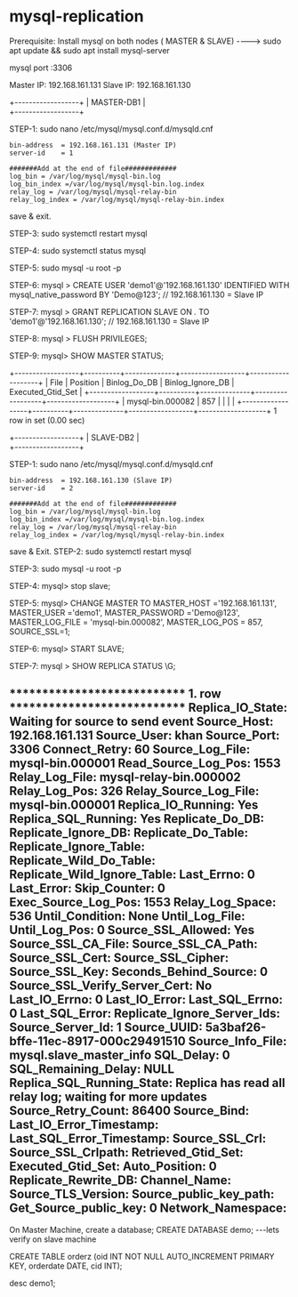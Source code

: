 # mysql-replication
Prerequisite:
Install mysql on both nodes ( MASTER & SLAVE) ----> sudo apt update && sudo apt install mysql-server

mysql port :3306

Master IP: 192.168.161.131 
Slave IP: 192.168.161.130





+------------------+
|    MASTER-DB1    |          
+------------------+

STEP-1: sudo nano /etc/mysql/mysql.conf.d/mysqld.cnf
	
	bin-address  = 192.168.161.131 (Master IP)
	server-id    = 1

	#######Add at the end of file#############
	log_bin = /var/log/mysql/mysql-bin.log
	log_bin_index =/var/log/mysql/mysql-bin.log.index
	relay_log = /var/log/mysql/mysql-relay-bin
	relay_log_index = /var/log/mysql/mysql-relay-bin.index

save & exit.
	
STEP-3: sudo systemctl restart mysql

STEP-4: sudo systemctl status mysql
 
STEP-5: sudo mysql -u root -p

STEP-6: mysql > CREATE USER 'demo1'@'192.168.161.130' IDENTIFIED WITH mysql_native_password BY 'Demo@123';     // 192.168.161.130 = Slave IP

STEP-7: mysql > GRANT REPLICATION SLAVE ON *.* TO 'demo1'@'192.168.161.130';                                  // 192.168.161.130 = Slave IP
 
STEP-8: mysql > FLUSH PRIVILEGES;

STEP-9: mysql> SHOW MASTER STATUS;

+------------------+----------+--------------+------------------+-------------------+
| File             | Position | Binlog_Do_DB | Binlog_Ignore_DB | Executed_Gtid_Set |
+------------------+----------+--------------+------------------+-------------------+
| mysql-bin.000082 |      857 |              |                  |                   |
+------------------+----------+--------------+------------------+-------------------+
1 row in set (0.00 sec)


















+------------------+
|    SLAVE-DB2     |    
+------------------+

STEP-1: sudo nano /etc/mysql/mysql.conf.d/mysqld.cnf
	
	bin-address  = 192.168.161.130 (Slave IP)
	server-id    = 2

	#######Add at the end of file#############
	log_bin = /var/log/mysql/mysql-bin.log
	log_bin_index =/var/log/mysql/mysql-bin.log.index
	relay_log = /var/log/mysql/mysql-relay-bin
	relay_log_index = /var/log/mysql/mysql-relay-bin.index

save & Exit.
STEP-2: sudo systemctl restart mysql

STEP-3: sudo mysql -u root -p

STEP-4: mysql> stop slave;

STEP-5: mysql>  CHANGE MASTER TO MASTER_HOST ='192.168.161.131', MASTER_USER ='demo1', MASTER_PASSWORD ='Demo@123', MASTER_LOG_FILE = 'mysql-bin.000082', MASTER_LOG_POS = 857, SOURCE_SSL=1;

STEP-6: mysql> START SLAVE;

STEP-7: mysql > SHOW REPLICA STATUS \G;

*************************** 1. row ***************************
             Replica_IO_State: Waiting for source to send event
                  Source_Host: 192.168.161.131
                  Source_User: khan
                  Source_Port: 3306
                Connect_Retry: 60
              Source_Log_File: mysql-bin.000001
          Read_Source_Log_Pos: 1553
               Relay_Log_File: mysql-relay-bin.000002
                Relay_Log_Pos: 326
        Relay_Source_Log_File: mysql-bin.000001
           Replica_IO_Running: Yes
          Replica_SQL_Running: Yes
              Replicate_Do_DB:
          Replicate_Ignore_DB:
           Replicate_Do_Table:
       Replicate_Ignore_Table:
      Replicate_Wild_Do_Table:
  Replicate_Wild_Ignore_Table:
                   Last_Errno: 0
                   Last_Error:
                 Skip_Counter: 0
          Exec_Source_Log_Pos: 1553
              Relay_Log_Space: 536
              Until_Condition: None
               Until_Log_File:
                Until_Log_Pos: 0
           Source_SSL_Allowed: Yes
           Source_SSL_CA_File:
           Source_SSL_CA_Path:
              Source_SSL_Cert:
            Source_SSL_Cipher:
               Source_SSL_Key:
        Seconds_Behind_Source: 0
Source_SSL_Verify_Server_Cert: No
                Last_IO_Errno: 0
                Last_IO_Error:
               Last_SQL_Errno: 0
               Last_SQL_Error:
  Replicate_Ignore_Server_Ids:
             Source_Server_Id: 1
                  Source_UUID: 5a3baf26-bffe-11ec-8917-000c29491510
             Source_Info_File: mysql.slave_master_info
                    SQL_Delay: 0
          SQL_Remaining_Delay: NULL
    Replica_SQL_Running_State: Replica has read all relay log; waiting for more updates
           Source_Retry_Count: 86400
                  Source_Bind:
      Last_IO_Error_Timestamp:
     Last_SQL_Error_Timestamp:
               Source_SSL_Crl:
           Source_SSL_Crlpath:
           Retrieved_Gtid_Set:
            Executed_Gtid_Set:
                Auto_Position: 0
         Replicate_Rewrite_DB:
                 Channel_Name:
           Source_TLS_Version:
       Source_public_key_path:
        Get_Source_public_key: 0
            Network_Namespace:
--------------------------------------


On Master Machine, create a database;
CREATE DATABASE demo; ---lets verify on slave machine

CREATE TABLE orderz (oid INT NOT NULL AUTO_INCREMENT PRIMARY KEY, orderdate DATE, cid INT);


desc demo1;
